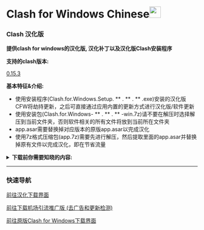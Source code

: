 # Clash for Windows Chinese<img src="https://github.com/Z-Siqi/Clash-for-Windows_Chinese/blob/main/image/image_clash.png?raw=true" width="30" height="30">
### Clash 汉化版

**提供clash for windows的汉化版, 汉化补丁以及汉化版Clash安装程序**

**支持的clash版本:**

[0.15.3](https://github.com/Z-Siqi/Clash-for-Windows_Chinese/releases/tag/CFW-V0.15.3_CN-V4)

**基本特征&介绍:**

* 使用安装程序(Clash.for.Windows.Setup. ** . ** . ** .exe)安装的汉化版CFW将劫持更新，之后可直接通过应用内置的更新方式进行汉化版/软件更新
* 使用安装包(Clash.for.Windows- ** . ** . ** -win.7z)请不要在解压时选择解压到当前文件夹，否则软件相关的所有文件将放到当前所在文件夹
* app.asar需要替换掉对应版本的原版app.asar以完成汉化
* 使用7z格式压缩包(app.7z)需要先进行解压，然后提取里面的app.asar并替换掉原有文件以完成汉化，即在节省流量

**<details><summary>下载前你需要知晓的内容:</summary>**

  **下载将代表你对以下内容无任何异议**

**非官方版本，Unofficial！** 

*简单来说，这个库提供的Clash for Windows是修改过的，请在向原版Clash for Windows反馈漏洞前先更换回原版*

**修改的方式/内容大致说明列表**

    对Clash for Windows进行的修改:
      1, 修改"app.asar"文件中的"renderer.js"
      2, 修改"app.asar"文件中的"main.js"
      3, 修改"app.asar"文件中的"zh-cn.js"
    对Clash for Windows植入的第三方链接:
      1, https://github.com/Z-Siqi/Clash-for-Windows_Chinese-Attached
    对app.asar替换的文件:
      1, app.asar\dist\electron\static\*
    汉化的方式
      通过Notepad++进行替换 (已被淘汰)
        手动替换用表位置:
          Clash-for-Windows_Chinese/chinese_file/Clash_Sinicization_Comparison_Table
        下载链接:
          https://notepad-plus-plus.org/downloads/
      通过Replace Pioneer的Batch Rnuuer工具配合替换表进行批量替换
        替换表的位置:
          Clash-for-Windows_Chinese/chinese_file/Auto/main-chinese
          Clash-for-Windows_Chinese/chinese_file/Auto/renderer-chinese
        下载链接
          https://www.mind-pioneer.com/
      zh-cn.js的汉化方式:
        将文件中的"后"改为"前"
        在app.asar中的位置:
          app.asar\node_modules\moment\locale\zh-cn.js
    封包方式
      安装程序的封包程序:
        简易封包工具_3.2.0.1.exe (已被淘汰)
        Inno Setup Compiler
          下载链接:
            https://jrsoftware.org/isdl.php
      .7z扩展名的封包程序:
        7-zip (已弃用)
        下载链接:
          https://7-zip.org/
        NanaZip
        下载链接:
          In the Microsoft Store

**重要内容**

    ----------------------------------------------------
    * Important, You MUST agree!
    * 此项目不为中国大陆地区提供任何帮助与支持
    * 赞助商的一切内容与该库无关
    * 该库不承担由使用者造成的任何行为
    * 该库的所有内容仅存在于GitHub
    * 此汉化版适用于Clash for Windows免责声明的 1 ~ 6 条
    ----------------------------------------------------


**免责声明**

    免责声明如下:
      1. 本软件仅供学习和研究网络技术之用，用户必须遵守所在地区的法律法规，不得用于非法用途，本软件不对任何人的行为负责。 

      2. 用户在使用本软件时必须严格遵守所在国家/地区的法律、法规和政策。 因违反有关法律、法规和政策而导致的任何后果或责任由用户自行承担。

      3. 本软件不负责传输内容。 因此，如因使用本软件而产生任何问题或后果，由用户自行承担全部责任。

      4. 如本软件违反用户所在国家/地区的任何法律法规，用户必须立即停止使用并承担相应的法律责任。

      5. 用户在使用本软件时，即承认并同意本软件不能保证网络的稳定性、准确性、及时性和安全性。 因网络拥塞、防火墙限制、DNS污染、运营商干扰等原因造成的连接问题或无法连接，本软件不承担任何责任。

      6. 本软件不提供技术支持，对因用户使用本软件而造成的任何直接或间接损失，包括但不限于财产损失、数据丢失及其他形式的损失不承担任何责任。
</details>

*** 

### 快速导航
[前往汉化下载界面](https://github.com/Z-Siqi/Clash-for-Windows_Chinese/releases)

[前往下载机场引流推广版 (去广告和更新检测)](https://github.com/Z-Siqi/CFW-custom-made)

[前往原版Clash for Windows下载界面](https://github.com/Fndroid/clash_for_windows_pkg/releases)



